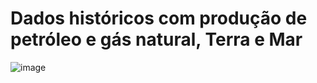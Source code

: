 # Dados históricos com produção de petróleo e gás natural, Terra e Mar


![image](https://github.com/user-attachments/assets/2a64a9c9-e528-494b-be4a-ad88552f5e35)
